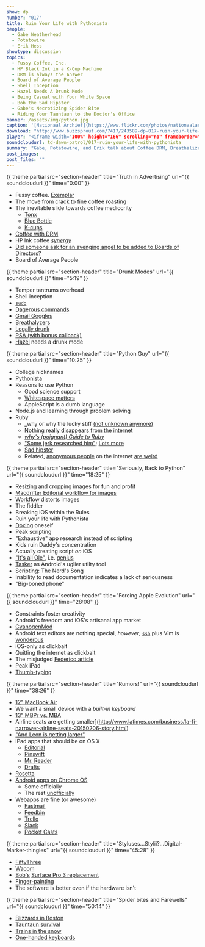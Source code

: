 ```yaml
---
show: dp
number: "017"
title: Ruin Your Life with Pythonista
people:
  - Gabe Weatherhead
  - Potatowire
  - Erik Hess
showtype: discussion
topics: 
  - Fussy Coffee, Inc.
  - HP Black Ink in a K-Cup Machine
  - DRM is always the Answer
  - Board of Average People
  - Shell Inception
  - Hazel Needs A Drunk Mode
  - Being Casual with Your White Space
  - Bob the Sad Hipster
  - Gabe's Necrotizing Spider Bite
  - Riding Your Tauntaun to the Doctor's Office
banner: /assets/img/python.jpg
caption: '[Nationaal Archief](https://www.flickr.com/photos/nationaalarchief/3236811556)'
download: "http://www.buzzsprout.com/7417/243589-dp-017-ruin-your-life-with-pythonista.mp3?client_source=buzzsprout_site"
player: "<iframe width="100%" height="166" scrolling="no" frameborder="no" src="https://w.soundcloud.com/player/?url=https%3A//api.soundcloud.com/tracks/189942185%3Fsecret_token%3Ds-XWHhE&amp;color=ff5500&amp;auto_play=false&amp;hide_related=false&amp;show_comments=true&amp;show_user=true&amp;show_reposts=false"></iframe>"
soundcloudurl: td-dawn-patrol/017-ruin-your-life-with-pythonista
summary: "Gabe, Potatowire, and Erik talk about Coffee DRM, Breathalizers, Python, Ruby, Pythonista, Editorial, thumb typing, iOS and Android app cultures, styluses, and spider bites."
post_images:
post_files: ""
---
```


{{ theme:partial src="section-header" title="Truth in Advertising" url="{{ soundcloudurl }}" time="0:00" }}

* Fussy coffee. [Exemplar](https://twitter.com/joesteel/status/564207549268779008/photo/1)
* The move from crack to fine coffee roasting
* The inevitable slide towards coffee mediocrity
  * [Tonx](https://bluebottlecoffee.com/frequency/joining-forces?tonx=1)
  * [Blue Bottle](https://bluebottlecoffee.com/at-home)
  * [K-cups](http://www.fannetasticfood.com/wp-content/uploads/2011/11/IMG_4321.jpg)
* [Coffee with DRM](http://www.theverge.com/2015/2/5/7986327/keurigs-attempt-to-drm-its-coffee-cups-totally-backfired)
* HP Ink coffee [*synergy*](http://www.staples.com/sbd/cre/products/130512/26740/images/26740_gr960.jpg)
* [Did someone ask for an avenging angel to be added to Boards of Directors?](http://rotl.tumblr.com/post/33842620627/can-you-imagine-the-eyes-around-the-table-they)
* Board of Average People

{{ theme:partial src="section-header" title="Drunk Modes" url="{{ soundcloudurl }}" time="5:19" }}

* Temper tantrums overhead
* Shell inception
* [`sudo`](http://xkcd.com/149/)
* [Dagerous commands](http://www.commandlinefu.com/commands/tagged/904/dangerous)
* [Gmail Goggles](http://www.labnol.org/internet/email/gmail-goggles-prevent-drunk-emailing-on-friday-nights/4808/)
* [Breathalyzers](http://www.amazon.com/gp/product/B0026IBZSK/ref=as_li_ss_tl?ie=UTF8&tag=duckwing-20&linkCode=as2&camp=217145&creative=399373&creativeASIN=B0026IBZSK)
* [Legally drunk](http://jalopnik.com/this-map-will-show-you-drunk-driving-limits-all-over-th-1465013053)
* [PSA (with bonus callback)](https://www.youtube.com/watch?v=qv4Uh6r1i2g)
* [Hazel](http://www.noodlesoft.com/) needs a drunk mode

{{ theme:partial src="section-header" title="Python Guy" url="{{ soundcloudurl }}" time="10:25" }}

* College nicknames
* [Pythonista](https://itunes.apple.com/us/app/pythonista/id528579881?mt=8&uo=4&at=11lqk8)
* Reasons to use Python
  * Good science support
  * [Whitespace matters](https://www.python.org/dev/peps/pep-0008/)
  * AppleScript is a dumb language
* Node.js and learning through problem solving
* Ruby
  * _why or why the lucky stiff [(not unknown anymore)](http://en.wikipedia.org/wiki/Why_the_lucky_stiff)
  * [Nothing really disappears from the internet](http://whymirror.github.com/)
  * [*why's (poignant) Guide to Ruby*](http://mislav.uniqpath.com/poignant-guide/)
  * ["Some jerk researched him"](https://web.archive.org/web/20110819023001/http://jonathaniswhy.posterous.com/); [Lots more](http://www.slate.com/articles/technology/technology/2012/03/ruby_ruby_on_rails_and__why_the_disappearance_of_one_of_the_world_s_most_beloved_computer_programmers_.single.html)
  * [Sad hipster](http://upload.wikimedia.org/wikipedia/commons/thumb/5/51/Whytheluckystiff.jpg/1024px-Whytheluckystiff.jpg)
  * Related, [anonymous people](https://twitter.com/drdrang) on the internet [are weird](https://twitter.com/potatowire)

{{ theme:partial src="section-header" title="Seriously, Back to Python" url="{{ soundcloudurl }}" time="18:25" }}

* Resizing and cropping images for fun and profit
* [Macdrifter Editorial workflow for images](http://www.macdrifter.com/2013/09/editorial-workflow-for-sizing-and-uploading-images.html)
* [Workflow](https://itunes.apple.com/us/app/workflow-powerful-automation/id915249334?mt=8&uo=4&at=11lqk8) distorts images
* The fiddler
* Breaking iOS within the Rules
* Ruin your life with Pythonista
* [Doxing](http://en.wikipedia.org/wiki/Doxing) oneself
* Peak scripting
* "Exhaustive" app research instead of scripting
* Kids ruin Daddy's concentration
* Actually creating script *on* iOS
* ["It's all Ole"](https://twitter.com/olemoritz), i.e. [genius](http://omz-software.com/)
* [Tasker](https://play.google.com/store/apps/details?id=net.dinglisch.android.taskerm&hl=en) as Android's uglier utilty tool
* Scripting: The Nerd's Song
* Inability to read documentation indicates a lack of seriousness
* "Big-boned phone"

{{ theme:partial src="section-header" title="Forcing Apple Evolution" url="{{ soundcloudurl }}" time="28:08" }}

* Constraints foster creativity
* Android's freedom and iOS's artisanal app market
* [CyanogenMod](http://www.cyanogenmod.org/)
* Android text editors are nothing special, *however*, [`ssh`](https://play.google.com/store/apps/details?id=com.sonelli.juicessh) plus Vim is [wonderous](http://technicaldifficulties.us/episodes/077-learning-vim-with-potatowire)
* iOS-only as clickbait
* Quitting the internet as clickbait
* The misjudged [Federico article](http://www.macstories.net/stories/ipad-air-2-review-why-the-ipad-became-my-main-computer/)
* Peak iPad
* [Thumb-typing](http://osxdaily.com/2011/11/09/split-ipad-keyboard/)

{{ theme:partial src="section-header" title="Rumors!" url="{{ soundcloudurl }}" time="38:26" }}

* [12" MacBook Air](http://www.macrumors.com/roundup/retina-macbook-air/)
* We want a small device with a *built-in keyboard*
* [13" MBPr vs. MBA](http://www.blogcdn.com/slideshows/images/slides/128/314/8/S1283148/slug/l/dsc08903-1.jpg)
* Airline seats are getting smaller](http://www.latimes.com/business/la-fi-narrower-airline-seats-20150206-story.html)
* ["And Leon is getting larger"](https://www.youtube.com/watch?v=-cJmpwkUx4s)
* iPad apps that should be on OS X
  * [Editorial](http://www.macdrifter.com/2013/09/editorial-workflow-for-sizing-and-uploading-images.html)
  * [Pinswift](https://itunes.apple.com/us/app/pinswift-fast-powerful-pinboard/id766741240?mt=8&uo=4&at=11lqk8)
  * [Mr. Reader](https://itunes.apple.com/us/app/mr.-reader/id412874834?mt=8&uo=4&at=11lqk8)
  * [Drafts](https://itunes.apple.com/us/app/drafts-4-quickly-capture-notes/id905337691?mt=8&uo=4&at=11lqk8)
* [Rosetta](https://www.apple.com/asia/rosetta/)
* [Android apps on Chrome OS](http://www.omgchrome.com/tag/android-apps-for-chrome/)
  * Some officially
  * The rest [unofficially](https://github.com/vladikoff/chromeos-apk)
* Webapps are fine (or awesome)
  * [Fastmail](https://www.fastmail.com)
  * [Feedbin](https://feedbin.com/)
  * [Trello](https://trello.com/)
  * [Slack](https://slack.com/)
  * [Pocket Casts](https://play.pocketcasts.com)

{{ theme:partial src="section-header" title="Styluses...Stylii?...Digital-Marker-thingies" url="{{ soundcloudurl }}" time="45:28" }}

* [FiftyThree](https://www.fiftythree.com/)
* [Wacom](http://www.wacom.com/)
* [Bob's](http://takitapart.com/) [Surface Pro 3 replacement](http://www.wacom.com/en-us/announcements/cintiq-companion-2)
* [Finger-painting](http://www.newyorker.com/culture/culture-desk/cover-story-finger-painting)
* The software is better even if the hardware isn't

{{ theme:partial src="section-header" title="Spider bites and Farewells" url="{{ soundcloudurl }}" time="50:14" }}

* [Blizzards in Boston](http://www.boston.com/news/weather/2015/02/02/our-favorite-boston-blizzard-photos/ZeWpSbkKdHNiwy2qkUdaDI/story.html)
* [Tauntaun survival](http://www.thinkgeek.com/product/bb2e/)
* [Trains in the snow](http://i.imgur.com/azp2uQJ.gif)
* [One-handed keyboards](http://blog.xkcd.com/2007/08/14/mirrorboard-a-one-handed-keyboard-layout-for-the-lazy/)
